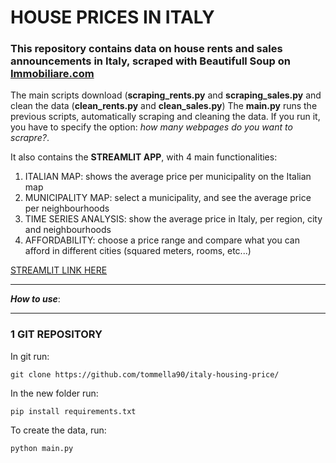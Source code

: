# HOUSE PRICES IN ITALY
### This repository contains data on house rents and sales announcements in Italy, scraped with Beautifull Soup on [Immobiliare.com](https://www.immobiliare.it/vendita-case/milano/?criterio=rilevanza)

The main scripts download (**scraping_rents.py** and **scraping_sales.py** and clean the data (**clean_rents.py** and **clean_sales.py**)
The **main.py** runs the previous scripts, automatically scraping and cleaning the data. If you run it, you have to specify the option: *how many webpages do you want to scrapre?*. 

It also contains the **STREAMLIT APP**, with 4 main functionalities: 
1) ITALIAN MAP: shows the average price per municipality on the Italian map 
2) MUNICIPALITY MAP: select a municipality, and see the average price per neighbourhoods 
3) TIME SERIES ANALYSIS: show the average price in Italy, per region, city and neighbourhoods
4) AFFORDABILITY: choose a price range and compare what you can afford in different cities (squared meters, rooms, etc...)

[STREAMLIT LINK HERE](https://tommella90-italy-house-prici-streamlit-appstreamlit-main-p06j3n.streamlit.app/)
____________________________________
***How to use***:
____________________________________
### 1 GIT REPOSITORY
In git run:
```
git clone https://github.com/tommella90/italy-housing-price/
```
In the new folder run:
```
pip install requirements.txt
```
To create the data, run:
```
python main.py
```


